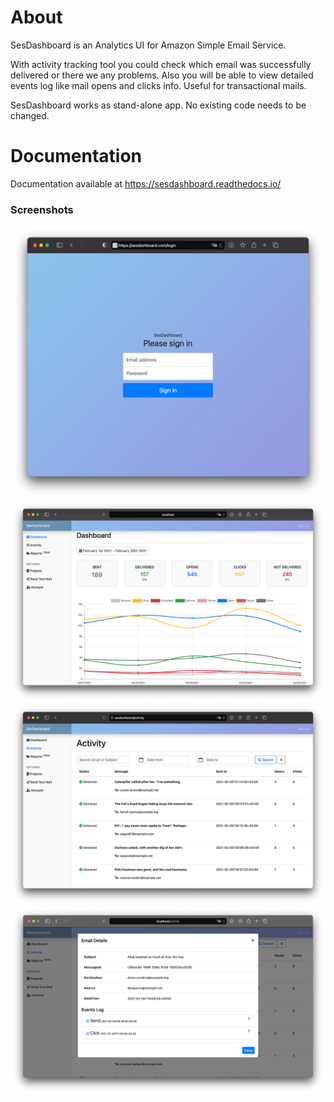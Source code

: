 # About
SesDashboard is an Analytics UI for Amazon Simple Email Service.

With activity tracking tool you could check which email was successfully delivered or there we any problems. Also you will be able to view detailed events log like mail opens and clicks info. Useful for transactional mails.

SesDashboard works as stand-alone app. No existing code needs to be changed.

# Documentation
Documentation available at https://sesdashboard.readthedocs.io/

### Screenshots
![SesDashboard Login Screen](docs/images/sesdashboard-login.png)
![SesDashboard Dashboard Screen](docs/images/sesdashboard-dashboard.png)
![SesDashboard Activity Screen](docs/images/sesdashboard-activity.png)
![SesDashboard Email Details](docs/images/sesdashboard-email-details.png)
